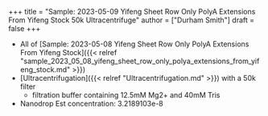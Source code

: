 +++
title = "Sample: 2023-05-09 Yifeng Sheet Row Only PolyA Extensions From Yifeng Stock 50k Ultracentrifuge"
author = ["Durham Smith"]
draft = false
+++

-   All of  [Sample: 2023-05-08 Yifeng Sheet Row Only PolyA Extensions From Yifeng Stock]({{< relref "sample_2023_05_08_yifeng_sheet_row_only_polya_extensions_from_yifeng_stock.md" >}})
-   [Ultracentrifugation]({{< relref "Ultracentrifugation.md" >}}) with a 50k filter
    -   filtration buffer containing 12.5mM Mg2+ and 40mM Tris
-   Nanodrop Est concentration: 3.2189103e-8
